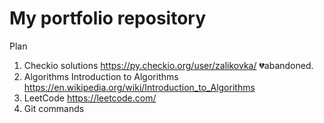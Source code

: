 # My portfolio repository

Plan
1. Checkio solutions https://py.checkio.org/user/zalikovka/ :broken_heart:abandoned.
2. Algorithms Introduction to Algorithms https://en.wikipedia.org/wiki/Introduction_to_Algorithms
3. LeetCode https://leetcode.com/
4. Git commands
